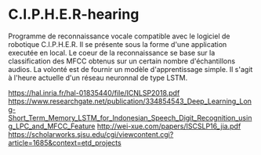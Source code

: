 # **C.I.P.H.E.R-hearing**
Programme de reconnaissance vocale compatible avec le logiciel de robotique C.I.P.H.E.R. Il se présente sous la forme d'une application executée en local. Le coeur de la reconnaissance se base sur la classification des MFCC obtenus sur un certain nombre d'échantillons audios. La volonté est de fournir un modèle d'apprentissage simple. Il s'agit à l'heure actuelle d'un réseau neuronnal de type LSTM.

https://hal.inria.fr/hal-01835440/file/ICNLSP2018.pdf
https://www.researchgate.net/publication/334854543_Deep_Learning_Long-Short_Term_Memory_LSTM_for_Indonesian_Speech_Digit_Recognition_using_LPC_and_MFCC_Feature
http://wei-xue.com/papers/ISCSLP16_jia.pdf
https://scholarworks.sjsu.edu/cgi/viewcontent.cgi?article=1685&context=etd_projects